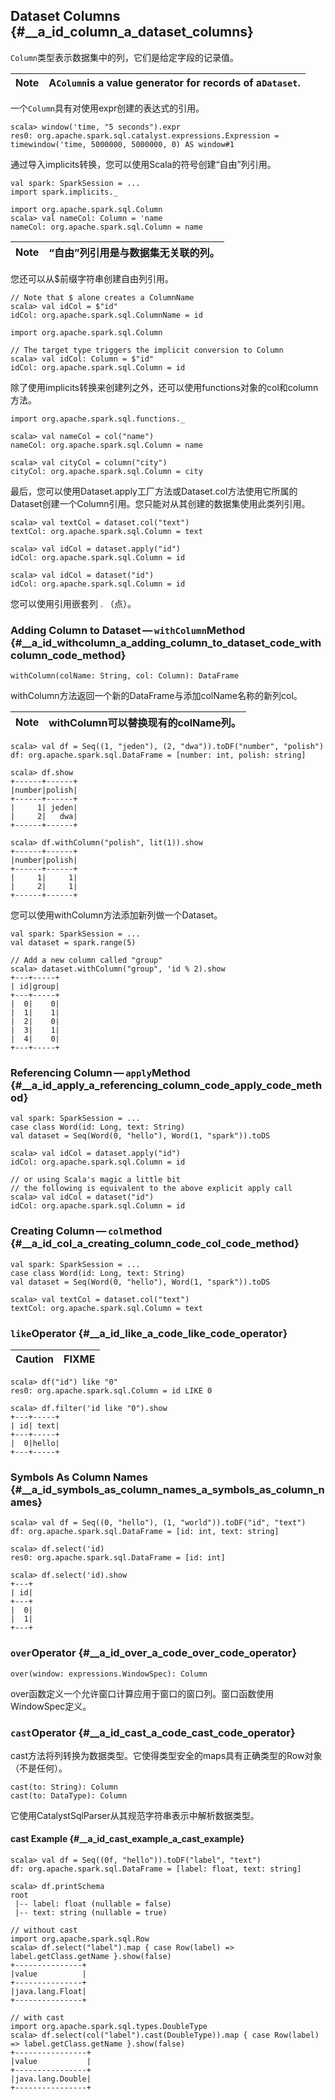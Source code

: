 ## Dataset Columns {#__a_id_column_a_dataset_columns}

`Column`类型表示数据集中的列，它们是给定字段的记录值。

| Note | A`Column`is a value generator for records of a`Dataset`. |
| :--- | :--- |


一个`Column`具有对使用expr创建的表达式的引用。

```
scala> window('time, "5 seconds").expr
res0: org.apache.spark.sql.catalyst.expressions.Expression = timewindow('time, 5000000, 5000000, 0) AS window#1
```

通过导入implicits转换，您可以使用Scala的符号创建“自由”列引用。

```
val spark: SparkSession = ...
import spark.implicits._

import org.apache.spark.sql.Column
scala> val nameCol: Column = 'name
nameCol: org.apache.spark.sql.Column = name
```

| Note | “自由”列引用是与数据集无关联的列。 |
| :---: | :--- |


您还可以从$前缀字符串创建自由列引用。

```
// Note that $ alone creates a ColumnName
scala> val idCol = $"id"
idCol: org.apache.spark.sql.ColumnName = id

import org.apache.spark.sql.Column

// The target type triggers the implicit conversion to Column
scala> val idCol: Column = $"id"
idCol: org.apache.spark.sql.Column = id
```

除了使用implicits转换来创建列之外，还可以使用functions对象的col和column方法。

```
import org.apache.spark.sql.functions._

scala> val nameCol = col("name")
nameCol: org.apache.spark.sql.Column = name

scala> val cityCol = column("city")
cityCol: org.apache.spark.sql.Column = city
```

最后，您可以使用Dataset.apply工厂方法或Dataset.col方法使用它所属的Dataset创建一个Column引用。您只能对从其创建的数据集使用此类列引用。

```
scala> val textCol = dataset.col("text")
textCol: org.apache.spark.sql.Column = text

scala> val idCol = dataset.apply("id")
idCol: org.apache.spark.sql.Column = id

scala> val idCol = dataset("id")
idCol: org.apache.spark.sql.Column = id
```

您可以使用引用嵌套列  . （点）。

### Adding Column to Dataset — `withColumn`Method {#__a_id_withcolumn_a_adding_column_to_dataset_code_withcolumn_code_method}

```
withColumn(colName: String, col: Column): DataFrame
```

withColumn方法返回一个新的DataFrame与添加colName名称的新列col。

| Note | withColumn可以替换现有的colName列。 |
| :---: | :--- |


```
scala> val df = Seq((1, "jeden"), (2, "dwa")).toDF("number", "polish")
df: org.apache.spark.sql.DataFrame = [number: int, polish: string]

scala> df.show
+------+------+
|number|polish|
+------+------+
|     1| jeden|
|     2|   dwa|
+------+------+

scala> df.withColumn("polish", lit(1)).show
+------+------+
|number|polish|
+------+------+
|     1|     1|
|     2|     1|
+------+------+
```

您可以使用withColumn方法添加新列做一个Dataset。

```
val spark: SparkSession = ...
val dataset = spark.range(5)

// Add a new column called "group"
scala> dataset.withColumn("group", 'id % 2).show
+---+-----+
| id|group|
+---+-----+
|  0|    0|
|  1|    1|
|  2|    0|
|  3|    1|
|  4|    0|
+---+-----+
```

### Referencing Column — `apply`Method {#__a_id_apply_a_referencing_column_code_apply_code_method}

```
val spark: SparkSession = ...
case class Word(id: Long, text: String)
val dataset = Seq(Word(0, "hello"), Word(1, "spark")).toDS

scala> val idCol = dataset.apply("id")
idCol: org.apache.spark.sql.Column = id

// or using Scala's magic a little bit
// the following is equivalent to the above explicit apply call
scala> val idCol = dataset("id")
idCol: org.apache.spark.sql.Column = id
```

### Creating Column — `col`method {#__a_id_col_a_creating_column_code_col_code_method}

```
val spark: SparkSession = ...
case class Word(id: Long, text: String)
val dataset = Seq(Word(0, "hello"), Word(1, "spark")).toDS

scala> val textCol = dataset.col("text")
textCol: org.apache.spark.sql.Column = text
```

### `like`Operator {#__a_id_like_a_code_like_code_operator}

| Caution | FIXME |
| :--- | :--- |


```
scala> df("id") like "0"
res0: org.apache.spark.sql.Column = id LIKE 0

scala> df.filter('id like "0").show
+---+-----+
| id| text|
+---+-----+
|  0|hello|
+---+-----+
```

### Symbols As Column Names {#__a_id_symbols_as_column_names_a_symbols_as_column_names}

```
scala> val df = Seq((0, "hello"), (1, "world")).toDF("id", "text")
df: org.apache.spark.sql.DataFrame = [id: int, text: string]

scala> df.select('id)
res0: org.apache.spark.sql.DataFrame = [id: int]

scala> df.select('id).show
+---+
| id|
+---+
|  0|
|  1|
+---+
```

### `over`Operator {#__a_id_over_a_code_over_code_operator}

```
over(window: expressions.WindowSpec): Column
```

over函数定义一个允许窗口计算应用于窗口的窗口列。窗口函数使用WindowSpec定义。

### `cast`Operator {#__a_id_cast_a_code_cast_code_operator}

cast方法将列转换为数据类型。它使得类型安全的maps具有正确类型的Row对象（不是任何）。

```
cast(to: String): Column
cast(to: DataType): Column
```

它使用CatalystSqlParser从其规范字符串表示中解析数据类型。

#### cast Example {#__a_id_cast_example_a_cast_example}

```
scala> val df = Seq((0f, "hello")).toDF("label", "text")
df: org.apache.spark.sql.DataFrame = [label: float, text: string]

scala> df.printSchema
root
 |-- label: float (nullable = false)
 |-- text: string (nullable = true)

// without cast
import org.apache.spark.sql.Row
scala> df.select("label").map { case Row(label) => label.getClass.getName }.show(false)
+---------------+
|value          |
+---------------+
|java.lang.Float|
+---------------+

// with cast
import org.apache.spark.sql.types.DoubleType
scala> df.select(col("label").cast(DoubleType)).map { case Row(label) => label.getClass.getName }.show(false)
+----------------+
|value           |
+----------------+
|java.lang.Double|
+----------------+
```























